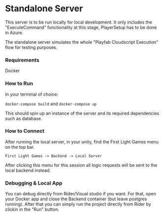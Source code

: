 # Standalone Server

This server is to be run locally for local development.
It only includes the "ExecuteCommand" functionality at this stage, PlayerSetup has to be done in Azure.

The standalone server simulates the whole "Playfab Cloudscript Execution" flow for testing purposes.
### Requirements

Docker

### How to Run

In your terminal of choice:

`docker-compose build` and
`docker-compose up`

This should spin up an instance of the server and its required dependencies such as database.

### How to Connect

After running the local server, in your unity, find the First Light Games menu on the top bar.

`First Light Games -> Backend -> Local Server`

After clicking this menu for this session all logic requests will be sent to the local backend instead.


### Debugging & Local App

You can debug directly from Rider/Visual studio if you want. For that, open your Docker app and close the Backend container (but leave postgres running).
After that you can simply run the project directly from Rider by clickin in the "Run" button. 